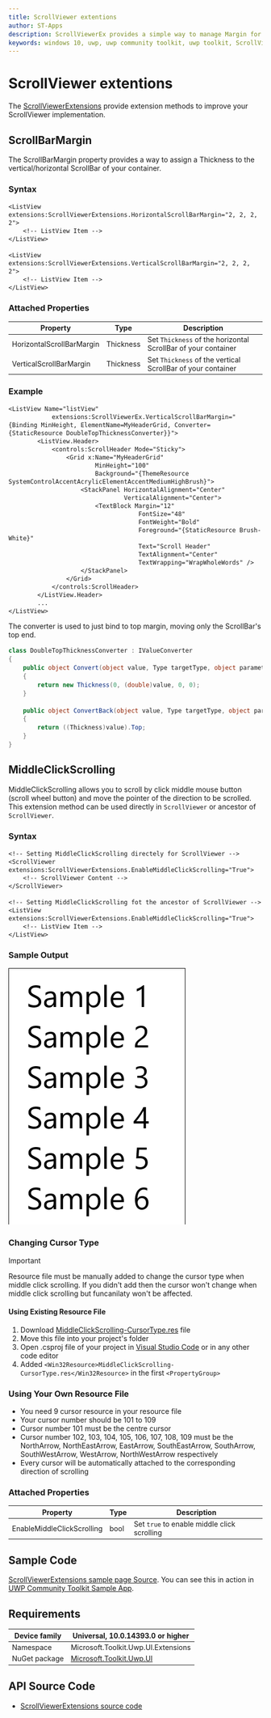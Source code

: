 ```yaml
---
title: ScrollViewer extentions
author: ST-Apps
description: ScrollViewerEx provides a simple way to manage Margin for any ScrollBar inside any container.
keywords: windows 10, uwp, uwp community toolkit, uwp toolkit, ScrollViewer, extentions
---
```


# ScrollViewer extentions

The [ScrollViewerExtensions](https://docs.microsoft.com/en-us/dotnet/api/microsoft.toolkit.uwp.ui.extensions.scrollviewerextensions) provide extension methods to improve your ScrollViewer implementation.

## ScrollBarMargin

The ScrollBarMargin property provides a way to assign a Thickness to the vertical/horizontal ScrollBar of your container.

### Syntax

```xaml
<ListView extensions:ScrollViewerExtensions.HorizontalScrollBarMargin="2, 2, 2, 2">
    <!-- ListView Item -->
</ListView>

<ListView extensions:ScrollViewerExtensions.VerticalScrollBarMargin="2, 2, 2, 2">
    <!-- ListView Item -->
</ListView>
```

### Attached Properties

| Property | Type | Description |
| -- | -- | -- |
| HorizontalScrollBarMargin | Thickness | Set `Thickness` of the horizontal ScrollBar of your container |
| VerticalScrollBarMargin | Thickness | Set `Thickness` of the vertical ScrollBar of your container |

### Example

```xaml
<ListView Name="listView"
            extensions:ScrollViewerEx.VerticalScrollBarMargin="{Binding MinHeight, ElementName=MyHeaderGrid, Converter={StaticResource DoubleTopThicknessConverter}}">
        <ListView.Header>
            <controls:ScrollHeader Mode="Sticky">
                <Grid x:Name="MyHeaderGrid"
                        MinHeight="100"
                        Background="{ThemeResource SystemControlAccentAcrylicElementAccentMediumHighBrush}">
                    <StackPanel HorizontalAlignment="Center"
                                VerticalAlignment="Center">
                        <TextBlock Margin="12"
                                    FontSize="48"
                                    FontWeight="Bold"
                                    Foreground="{StaticResource Brush-White}"
                                    Text="Scroll Header"
                                    TextAlignment="Center"
                                    TextWrapping="WrapWholeWords" />
                    </StackPanel>
                </Grid>
            </controls:ScrollHeader>
        </ListView.Header>
        ...
</ListView>
```

The converter is used to just bind to top margin, moving only the ScrollBar's top end.

```c#
class DoubleTopThicknessConverter : IValueConverter
{
    public object Convert(object value, Type targetType, object parameter, string language)
    {
        return new Thickness(0, (double)value, 0, 0);
    }

    public object ConvertBack(object value, Type targetType, object parameter, string language)
    {
        return ((Thickness)value).Top;
    }
}
```

## MiddleClickScrolling

MiddleClickScrolling allows you to scroll by click middle mouse button (scroll wheel button) and move the pointer of the direction to be scrolled. This extension method can be used directly in `ScrollViewer` or ancestor of `ScrollViewer`.

### Syntax

```xaml
<!-- Setting MiddleClickScrolling directely for ScrollViewer -->
<ScrollViewer extensions:ScrollViewerExtensions.EnableMiddleClickScrolling="True">
    <!-- ScrollViewer Content -->
</ScrollViewer>

<!-- Setting MiddleClickScrolling fot the ancestor of ScrollViewer -->
<ListView extensions:ScrollViewerExtensions.EnableMiddleClickScrolling="True">
    <!-- ListView Item -->
</ListView>
```

### Sample Output

![MiddleClickScrolling](../resources/images/Extensions/MiddleClickScrolling.gif)

### Changing Cursor Type

> [!IMPORTANT]
Resource file must be manually added to change the cursor type when middle click scrolling. If you didn't add then the cursor won't change when middle click scrolling but funcanilaty won't be affected.

#### Using Existing Resource File

1. Download [MiddleClickScrolling-CursorType.res](https://github.com/Microsoft/UWPCommunityToolkit/tree/master/Microsoft.Toolkit.Uwp.UI/Extensions/ScrollViewer/MiddleClickScrolling-CursorType.res) file
2. Move this file into your project's folder
2. Open .csproj file of your project in [Visual Studio Code](https://code.visualstudio.com/) or in any other code editor
3. Added `<Win32Resource>MiddleClickScrolling-CursorType.res</Win32Resource>` in the first `<PropertyGroup>`

### Using Your Own Resource File

- You need 9 cursor resource in your resource file
- Your cursor number should be 101 to 109
- Cursor number 101 must be the centre cursor
- Cursor number 102, 103, 104, 105, 106, 107, 108, 109 must be the NorthArrow, NorthEastArrow, EastArrow, SouthEastArrow, SouthArrow, SouthWestArrow, WestArrow, NorthWestArrow respectively
- Every cursor will be automatically attached to the corresponding direction of scrolling

### Attached Properties

| Property | Type | Description |
| -- | -- | -- |
| EnableMiddleClickScrolling | bool | Set `true` to enable middle click scrolling |

## Sample Code

[ScrollViewerExtensions sample page Source](https://github.com/Microsoft/UWPCommunityToolkit/tree/master/Microsoft.Toolkit.Uwp.SampleApp/SamplePages/ScrollViewerExtensions). You can see this in action in [UWP Community Toolkit Sample App](https://www.microsoft.com/store/apps/9NBLGGH4TLCQ).

## Requirements

| Device family | Universal, 10.0.14393.0 or higher |
| -- | -- |
| Namespace | Microsoft.Toolkit.Uwp.UI.Extensions |
| NuGet package | [Microsoft.Toolkit.Uwp.UI](https://www.nuget.org/packages/Microsoft.Toolkit.Uwp.UI/) |

## API Source Code

- [ScrollViewerExtensions source code](https://github.com/Microsoft/UWPCommunityToolkit/tree/master/Microsoft.Toolkit.Uwp.UI/Extensions/ScrollViewer)
